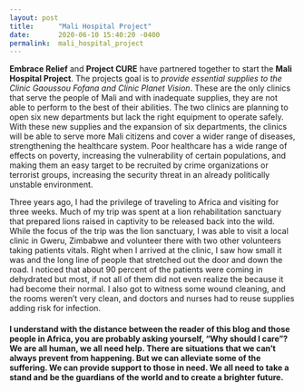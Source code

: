 ```yaml
---
layout: post
title:      "Mali Hospital Project"
date:       2020-06-10 15:40:20 -0400
permalink:  mali_hospital_project
---
```



**Embrace Relief** and **Project CURE** have partnered together to start the **Mali Hospital Project**.  The projects goal is to *provide essential supplies to the Clinic Gaoussou Fofana and Clinic Planet Vision*. These are the only clinics that serve the people of Mali and with inadequate supplies, they are not able to perform to the best of their abilities.  The two clinics are planning to open six new departments but lack the right equipment to operate safely.  With these new supplies and the expansion of six departments, the clinics will be able to serve more Mali citizens and cover a wider range of diseases, strengthening the healthcare system. Poor healthcare has a wide range of effects on poverty, increasing the vulnerability of certain populations, and making them an easy target to be recruited by crime organizations or terrorist groups, increasing the security threat in an already politically unstable environment.

Three years ago, I had the privilege of traveling to Africa and visiting for three weeks.  Much of my trip was spent at a lion rehabilitation sanctuary that prepared lions raised in captivity to be released back into the wild.  While the focus of the trip was the lion sanctuary, I was able to visit a local clinic in Gweru, Zimbabwe and volunteer there with two other volunteers taking patients vitals.  Right when I arrived at the clinic, I saw how small it was and the long line of people that stretched out the door and down the road. I noticed that about 90 percent of the patients were coming in dehydrated but most, if not all of them did not even realize the because it had become their normal.  I also got to witness some wound cleaning, and the rooms weren’t very clean, and doctors and nurses had to reuse supplies adding risk for infection.

	
#### 	I understand with the distance between the reader of this blog and those people in Africa, you are probably asking yourself, “Why should I care”?  We are all human, we all need help.  There are situations that we can’t always prevent from happening.  But we can alleviate some of the suffering.  We can provide support to those in need.  **We all need to take a stand and be the guardians of the world and to create a brighter future**.

